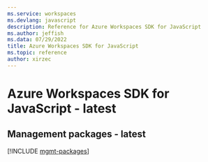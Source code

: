 ```yaml
---
ms.service: workspaces
ms.devlang: javascript
description: Reference for Azure Workspaces SDK for JavaScript
ms.author: jeffish
ms.data: 07/29/2022
title: Azure Workspaces SDK for JavaScript
ms.topic: reference
author: xirzec
---
```

# Azure Workspaces SDK for JavaScript - latest

## Management packages - latest
[!INCLUDE [mgmt-packages](workspaces-mgmt-index.md)]